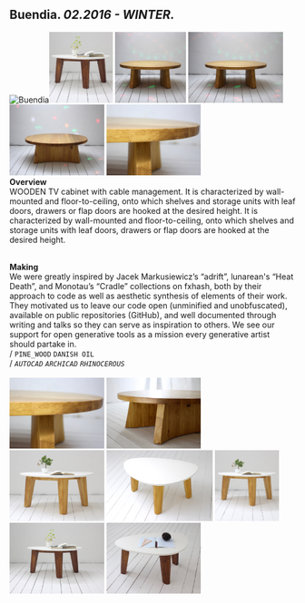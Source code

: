 
## Buendia. _02.2016 - WINTER._  
![Buendia](/None)<a href="https://ewwgene.github.io/projects/Buendia/001.jpg"><img src="/projects/Buendia/001.jpg" height="125"></a> <a href="https://ewwgene.github.io/projects/Buendia/002.jpg"><img src="/projects/Buendia/002.jpg" height="125"></a> <a href="https://ewwgene.github.io/projects/Buendia/img_buen_01.jpg"><img src="/projects/Buendia/img_buen_01.jpg" height="125"></a> <a href="https://ewwgene.github.io/projects/Buendia/img_buen_02.jpg"><img src="/projects/Buendia/img_buen_02.jpg" height="125"></a> <a href="https://ewwgene.github.io/projects/Buendia/img_buen_03.jpg"><img src="/projects/Buendia/img_buen_03.jpg" height="125"></a>   
**Overview**  
WOODEN TV cabinet with cable management. It is characterized by wall-mounted and floor-to-ceiling, onto which shelves and storage units with leaf doors, drawers or flap doors are hooked at the desired height. It is characterized by wall-mounted and floor-to-ceiling, onto which shelves and storage units with leaf doors, drawers or flap doors are hooked at the desired height.  
<br>
  
**Making**  
We were greatly inspired by Jacek Markusiewicz’s “adrift”, lunarean's “Heat Death”, and Monotau’s “Cradle” collections on fxhash, both by their approach to code as well as aesthetic synthesis of elements of their work. They motivated us to leave our code open (unminified and unobfuscated), available on public repositories (GitHub), and well documented through writing and talks so they can serve as inspiration to others. We see our support for open generative tools as a mission every generative artist should partake in.  
/
`PINE_WOOD` `DANISH OIL`   
/
_`AUTOCAD`_ _`ARCHICAD`_ _`RHINOCEROUS`_   
<br>
<a href="https://ewwgene.github.io/projects/Buendia/img_buen_03.jpg"><img src="/projects/Buendia/img_buen_03.jpg" height="125"></a> <a href="https://ewwgene.github.io/projects/Buendia/img_buen_04.jpg"><img src="/projects/Buendia/img_buen_04.jpg" height="125"></a> <a href="https://ewwgene.github.io/projects/Buendia/img_honey_01.jpg"><img src="/projects/Buendia/img_honey_01.jpg" height="125"></a> <a href="https://ewwgene.github.io/projects/Buendia/img_honey_03.jpg"><img src="/projects/Buendia/img_honey_03.jpg" height="125"></a> <a href="https://ewwgene.github.io/projects/Buendia/img_honey_th.jpg"><img src="/projects/Buendia/img_honey_th.jpg" height="125"></a> <a href="https://ewwgene.github.io/projects/Buendia/img_nut_01.jpg"><img src="/projects/Buendia/img_nut_01.jpg" height="125"></a> <a href="https://ewwgene.github.io/projects/Buendia/img_nut_02.jpg"><img src="/projects/Buendia/img_nut_02.jpg" height="125"></a> 
